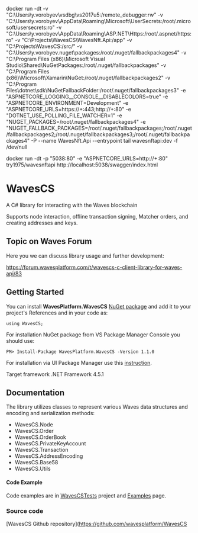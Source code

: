 
docker run -dt 
-v "C:\Users\y.vorobyev\vsdbg\vs2017u5:/remote_debugger:rw" 
-v "C:\Users\y.vorobyev\AppData\Roaming\Microsoft\UserSecrets:/root/.microsoft/usersecrets:ro" 
-v "C:\Users\y.vorobyev\AppData\Roaming\ASP.NET\Https:/root/.aspnet/https:ro" 
-v "C:\Projects\WavesCS\WavesNft.Api:/app" 
-v "C:\Projects\WavesCS:/src/" 
-v "C:\Users\y.vorobyev\.nuget\packages\:/root/.nuget/fallbackpackages4" 
-v "C:\Program Files (x86)\Microsoft Visual Studio\Shared\NuGetPackages:/root/.nuget/fallbackpackages" 
-v "C:\Program Files (x86)\Microsoft\Xamarin\NuGet\:/root/.nuget/fallbackpackages2" 
-v "C:\Program Files\dotnet\sdk\NuGetFallbackFolder:/root/.nuget/fallbackpackages3" 
-e "ASPNETCORE_LOGGING__CONSOLE__DISABLECOLORS=true" 
-e "ASPNETCORE_ENVIRONMENT=Development" 
-e "ASPNETCORE_URLS=https://+:443;http://+:80" 
-e "DOTNET_USE_POLLING_FILE_WATCHER=1" 
-e "NUGET_PACKAGES=/root/.nuget/fallbackpackages4" 
-e "NUGET_FALLBACK_PACKAGES=/root/.nuget/fallbackpackages;/root/.nuget/fallbackpackages2;/root/.nuget/fallbackpackages3;/root/.nuget/fallbackpackages4" 
-P --name WavesNft.Api --entrypoint tail wavesnftapi:dev -f /dev/null

docker run -dt -p "5038:80" -e "ASPNETCORE_URLS=http://+:80" try1975/wavesnftapi
http://localhost:5038/swagger/index.html

# WavesCS
A C# library for interacting with the Waves blockchain

Supports node interaction, offline transaction signing, Matcher orders, and creating addresses and keys.



## Topic on Waves Forum

Here you we can discuss library usage and further development:

https://forum.wavesplatform.com/t/wavescs-c-client-library-for-waves-api/83

## Getting Started

You can install **WavesPlatform.WavesCS** [NuGet package](https://www.nuget.org/packages/WavesPlatform.WavesCS/) and add it to your project's References and in your code as:
```
using WavesCS;
```

For installation NuGet package from VS Package Manager Console you should use:
```
PM> Install-Package WavesPlatform.WavesCS -Version 1.1.0
```

For installation via UI Package Manager use this [instruction](https://docs.microsoft.com/en-us/nuget/tools/package-manager-ui).

Target framework .NET Framework 4.5.1
## Documentation

The library utilizes classes to represent various Waves data structures and encoding and serialization methods:

- WavesCS.Node
- WavesCS.Order
- WavesCS.OrderBook
- WavesCS.PrivateKeyAccount
- WavesCS.Transaction
- WavesCS.AddressEncoding
- WavesCS.Base58
- WavesCS.Utils


#### Code Example
Code examples are in [WavesCSTests](https://github.com/wavesplatform/WavesCS/tree/master/WavesCSTests) project and [Examples](Examples.md) page.

### Source code
[WavesCS Github repository](https://github.com/wavesplatform/WavesCS
